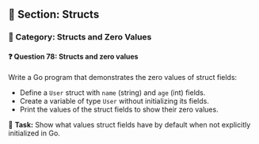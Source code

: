 ## 📘 Section: Structs  
### 🔹 Category: Structs and Zero Values  
#### ❓ Question 78: Structs and zero values

Write a Go program that demonstrates the zero values of struct fields:

- Define a `User` struct with `name` (string) and `age` (int) fields.
- Create a variable of type `User` without initializing its fields.
- Print the values of the struct fields to show their zero values.

🔧 **Task:** Show what values struct fields have by default when not explicitly initialized in Go.
